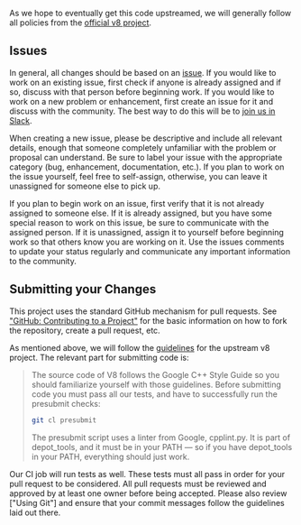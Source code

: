 As we hope to eventually get this code upstreamed, we will generally follow all policies from the [official v8 project](https://v8.dev/docs/contribute).

## Issues

In general, all changes should be based on an [issue](https://github.com/v8-riscv/v8/issues). If you would like to work on an existing issue, first check if anyone is already assigned and if so, discuss with that person before beginning work. If you would like to work on a new problem or enhancement, first create an issue for it and discuss with the community. The best way to do this will be to [join us in Slack](https://forms.office.com/Pages/ResponsePage.aspx?id=8o_uD7KjGECcdTodVZH-3OiciJKG_BJHrqMNgnsFFqtUNlRUNEQ5QUgxNk0wVEVaTjJBTDNOMDNIQS4u).

When creating a new issue, please be descriptive and include all relevant details, enough that someone completely unfamiliar with the problem or proposal can understand. Be sure to label your issue with the appropriate category (bug, enhancement, documentation, etc.). If you plan to work on the issue yourself, feel free to self-assign, otherwise, you can leave it unassigned for someone else to pick up.

If you plan to begin work on an issue, first verify that it is not already assigned to someone else. If it is already assigned, but you have some special reason to work on this issue, be sure to communicate with the assigned person. If it is unassigned, assign it to yourself before beginning work so that others know you are working on it. Use the issues comments to update your status regularly and communicate any important information to the community.

## Submitting your Changes

This project uses the standard GitHub mechanism for pull requests. See ["GitHub: Contributing to a Project"](https://git-scm.com/book/en/v2/GitHub-Contributing-to-a-Project) for the basic information on how to fork the repository, create a pull request, etc.

As mentioned above, we will follow the [guidelines](https://v8.dev/docs/contribute) for the upstream v8 project. The relevant part for submitting code is:

> The source code of V8 follows the Google C++ Style Guide so you should familiarize yourself with those guidelines. Before submitting code you must pass all our tests, and have to successfully run the presubmit checks:
> ```bash
> git cl presubmit
> ```
> The presubmit script uses a linter from Google, cpplint.py. It is part of depot_tools, and it must be in your PATH — so if you have depot_tools in your PATH, everything should just work.

Our CI job will run tests as well. These tests must all pass in order for your pull request to be considered. All pull requests must be reviewed and approved by at least one owner before being accepted. Please also review ["Using Git"] and ensure that your commit messages follow the guidelines laid out there.